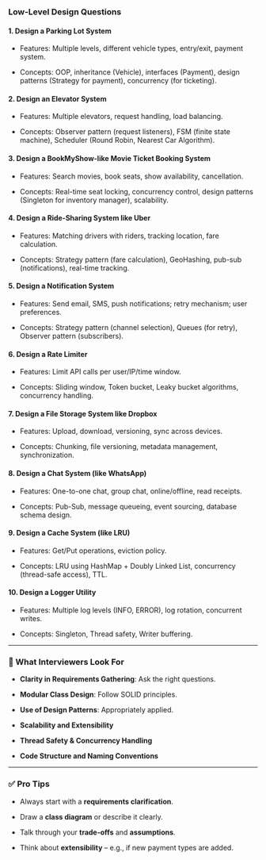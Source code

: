 
### Low-Level Design Questions

#### 1. **Design a Parking Lot System**

- Features: Multiple levels, different vehicle types, entry/exit, payment system.
    
- Concepts: OOP, inheritance (Vehicle), interfaces (Payment), design patterns (Strategy for payment), concurrency (for ticketing).
    

#### 2. **Design an Elevator System**

- Features: Multiple elevators, request handling, load balancing.
    
- Concepts: Observer pattern (request listeners), FSM (finite state machine), Scheduler (Round Robin, Nearest Car Algorithm).
    

#### 3. **Design a BookMyShow-like Movie Ticket Booking System**

- Features: Search movies, book seats, show availability, cancellation.
    
- Concepts: Real-time seat locking, concurrency control, design patterns (Singleton for inventory manager), scalability.
    

#### 4. **Design a Ride-Sharing System like Uber**

- Features: Matching drivers with riders, tracking location, fare calculation.
    
- Concepts: Strategy pattern (fare calculation), GeoHashing, pub-sub (notifications), real-time tracking.
    

#### 5. **Design a Notification System**

- Features: Send email, SMS, push notifications; retry mechanism; user preferences.
    
- Concepts: Strategy pattern (channel selection), Queues (for retry), Observer pattern (subscribers).
    

#### 6. **Design a Rate Limiter**

- Features: Limit API calls per user/IP/time window.
    
- Concepts: Sliding window, Token bucket, Leaky bucket algorithms, concurrency handling.
    

#### 7. **Design a File Storage System like Dropbox**

- Features: Upload, download, versioning, sync across devices.
    
- Concepts: Chunking, file versioning, metadata management, synchronization.
    

#### 8. **Design a Chat System (like WhatsApp)**

- Features: One-to-one chat, group chat, online/offline, read receipts.
    
- Concepts: Pub-Sub, message queueing, event sourcing, database schema design.
    

#### 9. **Design a Cache System (like LRU)**

- Features: Get/Put operations, eviction policy.
    
- Concepts: LRU using HashMap + Doubly Linked List, concurrency (thread-safe access), TTL.
    

#### 10. **Design a Logger Utility**

- Features: Multiple log levels (INFO, ERROR), log rotation, concurrent writes.
    
- Concepts: Singleton, Thread safety, Writer buffering.
    

---

### 👔 What Interviewers Look For

- **Clarity in Requirements Gathering**: Ask the right questions.
    
- **Modular Class Design**: Follow SOLID principles.
    
- **Use of Design Patterns**: Appropriately applied.
    
- **Scalability and Extensibility**
    
- **Thread Safety & Concurrency Handling**
    
- **Code Structure and Naming Conventions**
    

---

### ✅ Pro Tips

- Always start with a **requirements clarification**.
    
- Draw a **class diagram** or describe it clearly.
    
- Talk through your **trade-offs** and **assumptions**.
    
- Think about **extensibility** – e.g., if new payment types are added.